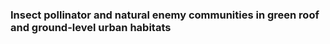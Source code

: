 ### Insect pollinator and natural enemy communities in green roof and ground-level urban habitats
 
